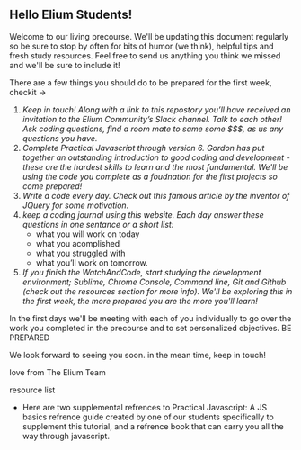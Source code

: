 ## Hello Elium Students!

Welcome to our living precourse.  We'll be updating this document regularly so be sure to stop by often for bits of humor (we think), helpful tips and fresh study resources.  Feel free to send us anything you think we missed and we'll be sure to include it!

There are a few things you should do to be prepared for the first week, checkit ->

1. _Keep in touch!  Along with a link to this repostory you’ll have received an invitation to the Elium Community’s Slack channel.  Talk to each other!  Ask coding questions, find a room mate to same some $$$, as us any questions you have._
2. _Complete Practical Javascript through version 6. Gordon has put together an outstanding introduction to good coding and development - these are the hardest skills to learn and the most fundamental. We'll be using the code you complete as a foudnation for the first projects so come prepared!_
3. _Write a code every day. Check out this famous article by the inventor of JQuery for some motivation._
4. _keep a coding journal using this website.  Each day answer these questions in one sentance or a short list:_ 
 	* what you will work on today 
	* what you acomplished	
	* what you struggled with	
	* what you’ll work on tomorrow. 
5. _If you finish the WatchAndCode, start studying the development environment; Sublime, Chrome Console, Command line, Git and Github (check out the resources section for more info).  We'll be exploring this in the first week, the more prepared you are the more you'll learn!_

In the first days we'll be meeting with each of you individually to go over the work you completed in the precourse and to set personalized objectives.  BE PREPARED

We look forward to seeing you soon. in the mean time, keep in touch!

love from The Elium Team
 
 
resource list
- Here are two supplemental refrences to Practical Javascript: A JS basics refrence guide created by one of our students specifically to supplement this tutorial, and a refrence book that can carry you all the way through javascript.
